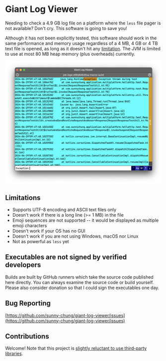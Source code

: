 # Giant Log Viewer

Needing to check a 4.9 GB log file on a platform where the `less` file pager is not available? Don't cry. This software is going to save you!

Although it has not been explicitly tested, this software should work in the same performance and memory usage regardless of a 4 MB, 4 GB or 4 TB text file is opened, as long as it doesn't hit any [limitation](#limitations). The JVM is limited to use at most 80 MB heap memory (plus overheads) currently.

![Screenshot](doc/media/screenshot-viewer.png)

## Limitations
- Supports UTF-8 encoding and ASCII text files only
- Doesn't work if there is a long line (>= 1 MB) in the file
- Emoji sequences are not supported -- it would be displayed as multiple emoji characters
- Doesn't work if your OS has no GUI
- Doesn't work if you are not using Windows, macOS nor Linux
- Not as powerful as `less` yet

## Executables are not signed by verified developers

Builds are built by GitHub runners which take the source code published here directly. You can always examine the source code or build yourself. Please also consider donation so that I could sign the executables one day.

## Bug Reporting

[https://github.com/sunny-chung/giant-log-viewer/issues](https://github.com/sunny-chung/giant-log-viewer/issues)

## Contributions

Welcome! Note that this project is [slightly reluctant to use third-party libraries](build.gradle.kts).
